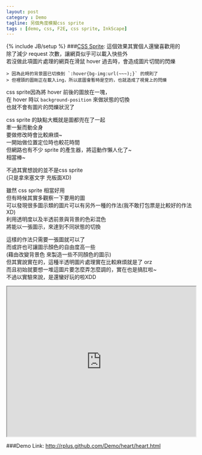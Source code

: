 ```yaml
---
layout: post
category : Demo
tagline: 另個角度模擬css sprite
tags : [demo, css, F2E, css sprite, InkScape]
---
```

{% include JB/setup %}
###[CSS Sprite](https://www.google.com.tw/search?q=CSS+Sprite):
這個效果其實個人還蠻喜歡用的  
除了減少 request 次數，讓網頁似乎可以載入快些外  
若沒做此項圖片處理的網頁在滑鼠 hover 過去時，會造成圖片切間的閃爍

    > 因為此時的背景圖已切換到 `:hover{bg-img:url(~~~);}` 的規則了
    > 但裡頭的圖剛正在載入ing，所以底圖會暫時是空的，也就造成了視覺上的閃爍

css sprite因為將 hover 前後的圖放在一塊，  
在 hover 時以 `background-position` 來做狀態的切換  
也就不會有圖片的閃爍狀況了

css sprite 的缺點大概就是圖都兜在了一起  
牽一髮而動全身  
要做修改時會比較麻煩~  
一開始做位置定位時也較花時間  
但網路也有不少 sprite 的產生器，將這動作懶人化了~  
相當棒~

不過其實想說的並不是css sprite  
(只是拿來塞文字 充板面XD)

雖然 css sprite 相當好用  
但有時候其實多觀察一下要用的圖  
可以發現很多圖示類的圖片可以有另外一種的作法(我不敢打包票是比較好的作法XD)  
利用透明度以及半透前景與背景的色彩混色  
將能以一張圖示，來達到不同狀態的切換

這樣的作法只需要一張圖就可以了  
而或許也可讓圖示顏色的自由度高一些  
(藉由改變背景色 來製造一些不同顏色的圖示)  
但其實說實在的，這種半透明圖片處理實在比較麻煩就是了 orz  
而且初始就要想一堆這圖片要怎麼弄怎麼調的，實在也是搞肛啦~  
不過以實驗來說，是還蠻好玩的啦XDD

<iframe src="http://rplus.github.com/Demo/heart/heart.html" width="100%" height="400"></iframe>

###Demo Link:
<http://rplus.github.com/Demo/heart/heart.html>